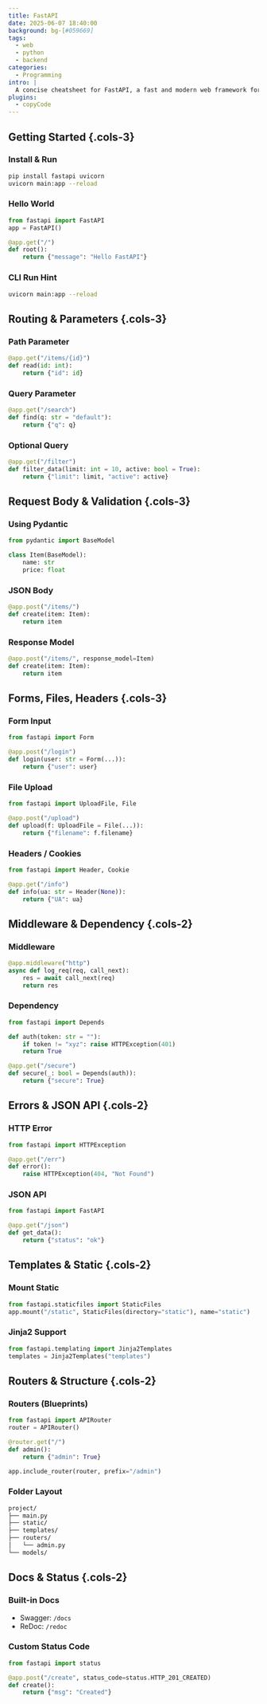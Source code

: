 ```yaml
---
title: FastAPI  
date: 2025-06-07 18:40:00  
background: bg-[#059669]  
tags:
  - web
  - python
  - backend
categories:
  - Programming
intro: |
  A concise cheatsheet for FastAPI, a fast and modern web framework for building APIs with Python 3.7+.
plugins:
  - copyCode
---
```


## Getting Started {.cols-3}

### Install & Run

```bash
pip install fastapi uvicorn
uvicorn main:app --reload
```

### Hello World

```python
from fastapi import FastAPI
app = FastAPI()

@app.get("/")
def root():
    return {"message": "Hello FastAPI"}
```

### CLI Run Hint

```bash
uvicorn main:app --reload
```



## Routing & Parameters {.cols-3}

### Path Parameter

```python
@app.get("/items/{id}")
def read(id: int):
    return {"id": id}
```

### Query Parameter

```python
@app.get("/search")
def find(q: str = "default"):
    return {"q": q}
```

### Optional Query

```python
@app.get("/filter")
def filter_data(limit: int = 10, active: bool = True):
    return {"limit": limit, "active": active}
```



## Request Body & Validation {.cols-3}

### Using Pydantic

```python
from pydantic import BaseModel

class Item(BaseModel):
    name: str
    price: float
```

### JSON Body

```python
@app.post("/items/")
def create(item: Item):
    return item
```

### Response Model

```python
@app.post("/items/", response_model=Item)
def create(item: Item):
    return item
```



## Forms, Files, Headers {.cols-3}

### Form Input

```python
from fastapi import Form

@app.post("/login")
def login(user: str = Form(...)):
    return {"user": user}
```

### File Upload

```python
from fastapi import UploadFile, File

@app.post("/upload")
def upload(f: UploadFile = File(...)):
    return {"filename": f.filename}
```

### Headers / Cookies

```python
from fastapi import Header, Cookie

@app.get("/info")
def info(ua: str = Header(None)):
    return {"UA": ua}
```



## Middleware & Dependency {.cols-2}

### Middleware

```python
@app.middleware("http")
async def log_req(req, call_next):
    res = await call_next(req)
    return res
```

### Dependency

```python
from fastapi import Depends

def auth(token: str = ""):
    if token != "xyz": raise HTTPException(401)
    return True

@app.get("/secure")
def secure(_: bool = Depends(auth)):
    return {"secure": True}
```



## Errors & JSON API {.cols-2}

### HTTP Error

```python
from fastapi import HTTPException

@app.get("/err")
def error():
    raise HTTPException(404, "Not Found")
```

### JSON API

```python
from fastapi import FastAPI

@app.get("/json")
def get_data():
    return {"status": "ok"}
```



## Templates & Static {.cols-2}

### Mount Static

```python
from fastapi.staticfiles import StaticFiles
app.mount("/static", StaticFiles(directory="static"), name="static")
```

### Jinja2 Support

```python
from fastapi.templating import Jinja2Templates
templates = Jinja2Templates("templates")
```



## Routers & Structure {.cols-2}

### Routers (Blueprints)

```python
from fastapi import APIRouter
router = APIRouter()

@router.get("/")
def admin():
    return {"admin": True}

app.include_router(router, prefix="/admin")
```

### Folder Layout

```bash
project/
├── main.py
├── static/
├── templates/
├── routers/
│   └── admin.py
└── models/
```



## Docs & Status {.cols-2}

### Built-in Docs

* Swagger: `/docs`
* ReDoc: `/redoc`

### Custom Status Code

```python
from fastapi import status

@app.post("/create", status_code=status.HTTP_201_CREATED)
def create():
    return {"msg": "Created"}
```

